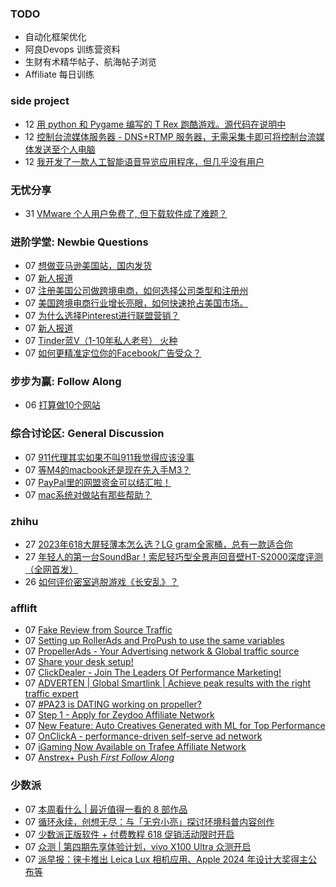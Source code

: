 ### TODO
-  自动化框架优化
-  阿良Devops 训练营资料
-  生财有术精华帖子、航海帖子浏览
-  Affiliate 每日训练

### side project
<!-- sideproject:START -->
-  12 [用 python 和 Pygame 编写的 T Rex 跑酷游戏。源代码在说明中](https://www.youtube.com/watch?v=pZySIXSelCA)
-  12 [控制台流媒体服务器 - DNS+RTMP 服务器，无需采集卡即可将控制台流媒体发送至个人电脑](https://github.com/Aioros/console-streaming-server)
-  12 [我开发了一款人工智能语音导览应用程序，但几乎没有用户](https://www.reddit.com/r/SideProject/comments/18gpp0e/ive_built_an_ai_audio_tour_app_but_have_almost_no/)<!-- sideproject:END -->


### 无忧分享
<!-- ruyo:START -->
-  31 [VMware 个人用户免费了, 但下载软件成了难题？](https://51.ruyo.net/18669.html)<!-- ruyo:END -->

### 进阶学堂: Newbie Questions
<!-- advertcn1:START -->
-  07 [想做亚马逊美国站，国内发货](https://www.advertcn.com/thread-115273-1-1.html)
-  07 [新人报道](https://www.advertcn.com/thread-115272-1-1.html)
-  07 [注册美国公司做跨境电商，如何选择公司类型和注册州](https://www.advertcn.com/thread-115271-1-1.html)
-  07 [美国跨境电商行业增长亮眼，如何快速抢占美国市场。](https://www.advertcn.com/thread-115270-1-1.html)
-  07 [为什么选择Pinterest进行联盟营销？](https://www.advertcn.com/thread-115269-1-1.html)
-  07 [新人报道](https://www.advertcn.com/thread-115268-1-1.html)
-  07 [Tinder蓝V（1-10年私人老号） 火种](https://www.advertcn.com/thread-115267-1-1.html)
-  07 [如何更精准定位你的Facebook广告受众？](https://www.advertcn.com/thread-115263-1-1.html)<!-- advertcn1:END -->

### 步步为赢: Follow Along
<!-- advertcn2:START -->
-  06 [打算做10个网站](https://www.advertcn.com/thread-115247-1-1.html)<!-- advertcn2:END -->

### 综合讨论区: General Discussion
<!-- advertcn3:START -->
-  07 [911代理其实如果不叫911我觉得应该没事](https://www.advertcn.com/thread-115274-1-1.html)
-  07 [等M4的macbook还是现在先入手M3？](https://www.advertcn.com/thread-115266-1-1.html)
-  07 [PayPal里的网盟资金可以结汇啦！](https://www.advertcn.com/thread-115265-1-1.html)
-  07 [mac系统对做站有那些帮助？](https://www.advertcn.com/thread-115262-1-1.html)<!-- advertcn3:END -->


### zhihu
<!-- zhihu:START -->
-  27 [2023年618大屏轻薄本怎么选？LG gram全家桶，总有一款适合你](http://zhuanlan.zhihu.com/p/632641888?utm_campaign=rss&utm_medium=rss&utm_source=rss&utm_content=title)
-  27 [年轻人的第一台SoundBar！索尼轻巧型全景声回音壁HT-S2000深度评测（全网首发）](http://zhuanlan.zhihu.com/p/630990296?utm_campaign=rss&utm_medium=rss&utm_source=rss&utm_content=title)
-  26 [如何评价密室逃脱游戏《长安乱》？](http://www.zhihu.com/question/563950552/answer/3045961312?utm_campaign=rss&utm_medium=rss&utm_source=rss&utm_content=title)<!-- zhihu:END -->

### afflift
<!-- afflift:START -->
-  07 [Fake Review from Source Traffic](https://afflift.com/f/threads/fake-review-from-source-traffic.13258/)
-  07 [Setting up RollerAds and ProPush to use the same variables](https://afflift.com/f/threads/setting-up-rollerads-and-propush-to-use-the-same-variables.13257/)
-  07 [PropellerAds - Your Advertising network &amp; Global traffic source](https://afflift.com/f/threads/propellerads-your-advertising-network-global-traffic-source.244/)
-  07 [Share your desk setup!](https://afflift.com/f/threads/share-your-desk-setup.4023/)
-  07 [ClickDealer - Join The Leaders Of Performance Marketing!](https://afflift.com/f/threads/clickdealer-join-the-leaders-of-performance-marketing.2440/)
-  07 [ADVERTEN | Global Smartlink | Achieve peak results with the right traffic expert](https://afflift.com/f/threads/adverten-global-smartlink-achieve-peak-results-with-the-right-traffic-expert.7526/)
-  07 [#PA23 is DATING working on propeller?](https://afflift.com/f/threads/pa23-is-dating-working-on-propeller.11678/)
-  07 [Step 1 - Apply for Zeydoo Affiliate Network](https://afflift.com/f/threads/step-1-apply-for-zeydoo-affiliate-network.7472/)
-  07 [New Feature: Auto Creatives Generated with ML for Top Performance](https://afflift.com/f/threads/new-feature-auto-creatives-generated-with-ml-for-top-performance.13256/)
-  07 [OnClickA - performance-driven self-serve ad network](https://afflift.com/f/threads/onclicka-performance-driven-self-serve-ad-network.10316/)
-  07 [iGaming Now Available on Trafee Affiliate Network](https://afflift.com/f/threads/igaming-now-available-on-trafee-affiliate-network.11601/)
-  07 [Anstrex+ Push *First Follow Along*](https://afflift.com/f/threads/anstrex-push-first-follow-along.13241/)<!-- afflift:END -->

### 少数派
<!-- sspai:START -->
-  07 [本周看什么 | 最近值得一看的 8 部作品](https://sspai.com/post/89444)
-  07 [循环永续，创想无尽：与「无穷小亮」探讨环境科普内容创作](https://sspai.com/post/89436)
-  07 [少数派正版软件 + 付费教程 618 促销活动限时开启](https://sspai.com/post/89374)
-  07 [众测 | 第四期先享体验计划，vivo X100 Ultra 众测开启](https://sspai.com/post/89327)
-  07 [派早报：徕卡推出 Leica Lux 相机应用、Apple 2024 年设计大奖得主公布等](https://sspai.com/post/89427)<!-- sspai:END -->
